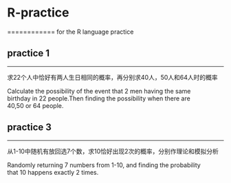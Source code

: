 # R-practice
============
for the R language practice


## practice 1 ##
----------------
求22个人中恰好有两人生日相同的概率，再分别求40人，50人和64人时的概率

Calculate the possibility of the event that 2 men having the same<br>
birthday in 22 people.Then finding the possibility when there are <br>
40,50 or 64 people.


## practice 3 ##
----------------
从1-10中随机有放回选7个数，求10恰好出现2次的概率，分别作理论和模拟分析

Randomly returning 7 numbers from 1-10, and finding the probability<br> 
that 10 happens exactly 2 times.
